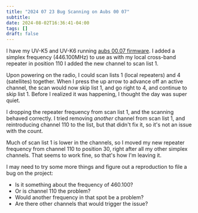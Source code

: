 ```yaml
---
title: "2024 07 23 Bug Scanning on Aubs 00 07"
subtitle:
date: 2024-08-02T16:36:41-04:00
tags: []
draft: false
---
```


I have my UV-K5 and UV-K6 
running [aubs 00.07 firmware](https://github.com/AubsUK/uv-k5-firmware-custom/releases/tag/v00.07).
I added a simplex frequency (446.100MHz)
to use as with my local cross-band repeater
in position 110
I added the new channel to scan list 1.

Upon powering on the radio,
I could scan lists 1 (local repeaters)
and 4 (satellites) together.
When I press the up arrow
to advance off an active channel,
the scan would now skip list 1,
and go right to 4,
and continue to skip list 1.
Before I realized it was happening,
I thought the day was super quiet.

I dropping the repeater frequency from scan list 1,
and the scanning behaved correctly.
I tried removing _another_ channel from scan list 1,
and reintroducing channel 110 to the list,
but that didn't fix it,
so it's not an issue with the count.

Much of scan list 1 is lower in the channels,
so I moved my new repeater frequency from channel 110
to position 30,
right after all my other simplex channels.
That seems to work fine,
so that's how I'm leaving it.

I may need to try some more things
and figure out a reproduction to file a bug
on the project:
- Is it something about the frequency of 460.100?
- Or is channel 110 the problem?
- Would another frequency in that spot be a problem?
- Are there other channels that would trigger the issue?

<!--more-->

